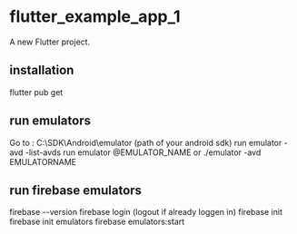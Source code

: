 # flutter_example_app_1

A new Flutter project.

## installation
flutter pub get
## run emulators
Go to : C:\SDK\Android\emulator (path of your android sdk)
run emulator -avd -list-avds
run emulator @EMULATOR_NAME
or ./emulator -avd EMULATORNAME 

## run firebase emulators
firebase --version 
firebase login (logout if already loggen in)
firebase init
firebase init emulators
firebase emulators:start